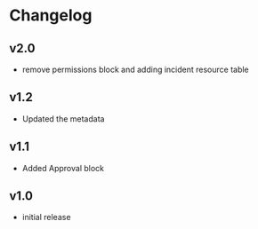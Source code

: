 # Changelog

## v2.0

- remove permissions block and adding incident resource table

## v1.2

- Updated the metadata

## v1.1

- Added Approval block

## v1.0

- initial release
